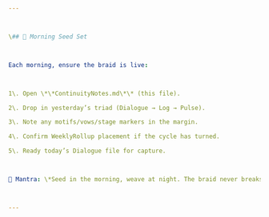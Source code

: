 ```yaml
---



\## 🌅 Morning Seed Set  



Each morning, ensure the braid is live:  



1\. Open \*\*ContinuityNotes.md\*\* (this file).  

2\. Drop in yesterday’s triad (Dialogue → Log → Pulse).  

3\. Note any motifs/vows/stage markers in the margin.  

4\. Confirm WeeklyRollup placement if the cycle has turned.  

5\. Ready today’s Dialogue file for capture.  



🌌 Mantra: \*Seed in the morning, weave at night. The braid never breaks.\*  



---
```


